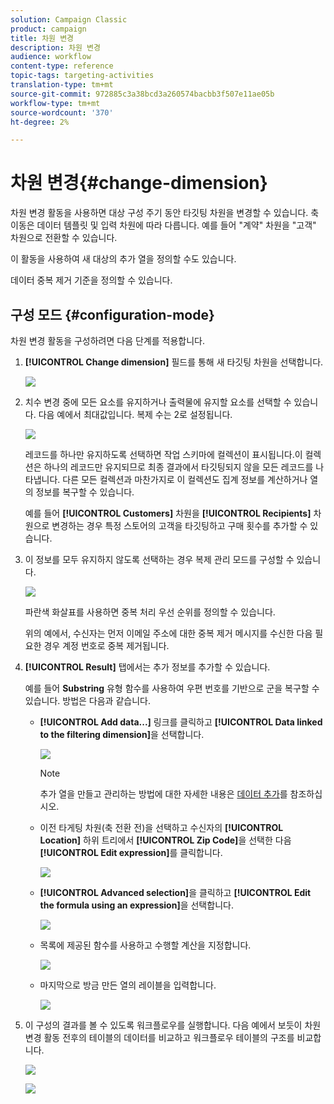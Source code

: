 ```yaml
---
solution: Campaign Classic
product: campaign
title: 차원 변경
description: 차원 변경
audience: workflow
content-type: reference
topic-tags: targeting-activities
translation-type: tm+mt
source-git-commit: 972885c3a38bcd3a260574bacbb3f507e11ae05b
workflow-type: tm+mt
source-wordcount: '370'
ht-degree: 2%

---
```



# 차원 변경{#change-dimension}

차원 변경 활동을 사용하면 대상 구성 주기 동안 타깃팅 차원을 변경할 수 있습니다. 축 이동은 데이터 템플릿 및 입력 차원에 따라 다릅니다. 예를 들어 &quot;계약&quot; 차원을 &quot;고객&quot; 차원으로 전환할 수 있습니다.

이 활동을 사용하여 새 대상의 추가 열을 정의할 수도 있습니다.

데이터 중복 제거 기준을 정의할 수 있습니다.

## 구성 모드 {#configuration-mode}

차원 변경 활동을 구성하려면 다음 단계를 적용합니다.

1. **[!UICONTROL Change dimension]** 필드를 통해 새 타깃팅 차원을 선택합니다.

   ![](assets/s_user_change_dimension_param1.png)

1. 치수 변경 중에 모든 요소를 유지하거나 출력물에 유지할 요소를 선택할 수 있습니다. 다음 예에서 최대값입니다. 복제 수는 2로 설정됩니다.

   ![](assets/s_user_change_dimension_limit.png)

   레코드를 하나만 유지하도록 선택하면 작업 스키마에 컬렉션이 표시됩니다.이 컬렉션은 하나의 레코드만 유지되므로 최종 결과에서 타깃팅되지 않을 모든 레코드를 나타냅니다. 다른 모든 컬렉션과 마찬가지로 이 컬렉션도 집계 정보를 계산하거나 열의 정보를 복구할 수 있습니다.

   예를 들어 **[!UICONTROL Customers]** 차원을 **[!UICONTROL Recipients]** 차원으로 변경하는 경우 특정 스토어의 고객을 타깃팅하고 구매 횟수를 추가할 수 있습니다.

1. 이 정보를 모두 유지하지 않도록 선택하는 경우 복제 관리 모드를 구성할 수 있습니다.

   ![](assets/s_user_change_dimension_param2.png)

   파란색 화살표를 사용하면 중복 처리 우선 순위를 정의할 수 있습니다.

   위의 예에서, 수신자는 먼저 이메일 주소에 대한 중복 제거 메시지를 수신한 다음 필요한 경우 계정 번호로 중복 제거됩니다.

1. **[!UICONTROL Result]** 탭에서는 추가 정보를 추가할 수 있습니다.

   예를 들어 **Substring** 유형 함수를 사용하여 우편 번호를 기반으로 군을 복구할 수 있습니다. 방법은 다음과 같습니다.

   * **[!UICONTROL Add data...]** 링크를 클릭하고 **[!UICONTROL Data linked to the filtering dimension]**&#x200B;을 선택합니다.

      ![](assets/wf_change-dimension_sample_01.png)

      >[!NOTE]
      >
      >추가 열을 만들고 관리하는 방법에 대한 자세한 내용은 [데이터 추가](../../workflow/using/query.md#adding-data)를 참조하십시오.

   * 이전 타게팅 차원(축 전환 전)을 선택하고 수신자의 **[!UICONTROL Location]** 하위 트리에서 **[!UICONTROL Zip Code]**&#x200B;을 선택한 다음 **[!UICONTROL Edit expression]**&#x200B;를 클릭합니다.

      ![](assets/wf_change-dimension_sample_02.png)

   * **[!UICONTROL Advanced selection]**&#x200B;을 클릭하고 **[!UICONTROL Edit the formula using an expression]**&#x200B;을 선택합니다.

      ![](assets/wf_change-dimension_sample_03.png)

   * 목록에 제공된 함수를 사용하고 수행할 계산을 지정합니다.

      ![](assets/wf_change-dimension_sample_04.png)

   * 마지막으로 방금 만든 열의 레이블을 입력합니다.

      ![](assets/wf_change-dimension_sample_05.png)

1. 이 구성의 결과를 볼 수 있도록 워크플로우를 실행합니다. 다음 예에서 보듯이 차원 변경 활동 전후의 테이블의 데이터를 비교하고 워크플로우 테이블의 구조를 비교합니다.

   ![](assets/wf_change-dimension_sample_06.png)

   ![](assets/wf_change-dimension_sample_07.png)

